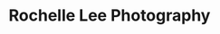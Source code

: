 ---
title: Rochelle Lee Photography
category:
  - Photography
contact: Rochelle Lee
about: Wedding | Family | Maternity | Engagement | Lifestyle | Boudoir
social:
  - type: facebook
    url: https://www.facebook.com/Rochelleleephotography1/
showMap: false
geometry: '{"type":"Point","coordinates":[-117.3918235,49.486667]}'
---